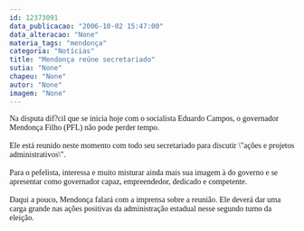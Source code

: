 ```yaml
---
id: 12373091
data_publicacao: "2006-10-02 15:47:00"
data_alteracao: "None"
materia_tags: "mendonça"
categoria: "Notícias"
title: "Mendonça reúne secretariado"
sutia: "None"
chapeu: "None"
autor: "None"
imagem: "None"
---
```

<p><P><FONT face=Verdana>Na disputa dif?cil que se inicia hoje com o socialista Eduardo Campos, o governador Mendonça Filho (PFL) não pode perder tempo. <BR><BR></FONT><FONT face=Verdana>Ele está reunido neste momento com todo seu secretariado para discutir \"ações e projetos administrativos\".<BR><BR></FONT><FONT face=Verdana>Para o pefelista, interessa e muito misturar ainda mais sua imagem à do governo e se apresentar como governador capaz, empreendedor, dedicado e competente.<BR><BR></FONT><FONT face=Verdana>Daqui a pouco, Mendonça falará com a imprensa sobre a reunião. Ele deverá dar uma carga grande nas ações positivas da administração estadual nesse segundo turno da eleição.</FONT></P> </p>
